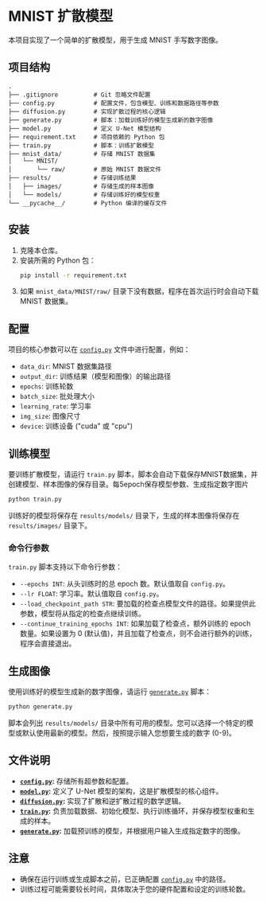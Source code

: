 # MNIST 扩散模型

本项目实现了一个简单的扩散模型，用于生成 MNIST 手写数字图像。

## 项目结构

```
.
├── .gitignore          # Git 忽略文件配置
├── config.py           # 配置文件，包含模型、训练和数据路径等参数
├── diffusion.py        # 实现扩散过程的核心逻辑
├── generate.py         # 脚本：加载训练好的模型生成新的数字图像
├── model.py            # 定义 U-Net 模型结构
├── requirement.txt     # 项目依赖的 Python 包
├── train.py            # 脚本：训练扩散模型
├── mnist_data/         # 存储 MNIST 数据集
│   └── MNIST/
│       └── raw/        # 原始 MNIST 数据文件
├── results/            # 存储训练结果
│   ├── images/         # 存储生成的样本图像
│   └── models/         # 存储训练好的模型权重
└── __pycache__/        # Python 编译的缓存文件
```

## 安装

1.  克隆本仓库。
2.  安装所需的 Python 包：
    ```bash
    pip install -r requirement.txt
    ```
3.  如果 `mnist_data/MNIST/raw/` 目录下没有数据，程序在首次运行时会自动下载 MNIST 数据集。

## 配置

项目的核心参数可以在 [`config.py`](config.py) 文件中进行配置，例如：

*   `data_dir`: MNIST 数据集路径
*   `output_dir`: 训练结果（模型和图像）的输出路径
*   `epochs`: 训练轮数
*   `batch_size`: 批处理大小
*   `learning_rate`: 学习率
*   `img_size`: 图像尺寸
*   `device`: 训练设备 ("cuda" 或 "cpu")

## 训练模型

要训练扩散模型，请运行 `train.py` 脚本，脚本会自动下载保存MNIST数据集，并创建模型、样本图像的保存目录。每5epoch保存模型参数、生成指定数字图片

```bash
python train.py
```

训练好的模型将保存在 `results/models/` 目录下，生成的样本图像将保存在 `results/images/` 目录下。

### 命令行参数

`train.py` 脚本支持以下命令行参数：

*   `--epochs INT`: 从头训练时的总 epoch 数。默认值取自 `config.py`。
*   `--lr FLOAT`: 学习率。默认值取自 `config.py`。
*   `--load_checkpoint_path STR`: 要加载的检查点模型文件的路径。如果提供此参数，模型将从指定的检查点继续训练。
*   `--continue_training_epochs INT`: 如果加载了检查点，额外训练的 epoch 数量。如果设置为 0 (默认值)，并且加载了检查点，则不会进行额外的训练，程序会直接退出。



## 生成图像

使用训练好的模型生成新的数字图像，请运行 [`generate.py`](generate.py) 脚本：

```bash
python generate.py
```

脚本会列出 `results/models/` 目录中所有可用的模型。您可以选择一个特定的模型或默认使用最新的模型。然后，按照提示输入您想要生成的数字 (0-9)。

## 文件说明

*   **[`config.py`](config.py):** 存储所有超参数和配置。
*   **[`model.py`](model.py):** 定义了 U-Net 模型的架构，这是扩散模型的核心组件。
*   **[`diffusion.py`](diffusion.py):** 实现了扩散和逆扩散过程的数学逻辑。
*   **[`train.py`](train.py):** 负责加载数据、初始化模型、执行训练循环，并保存模型权重和生成的样本。
*   **[`generate.py`](generate.py):** 加载预训练的模型，并根据用户输入生成指定数字的图像。

## 注意

*   确保在运行训练或生成脚本之前，已正确配置 [`config.py`](config.py) 中的路径。
*   训练过程可能需要较长时间，具体取决于您的硬件配置和设定的训练轮数。